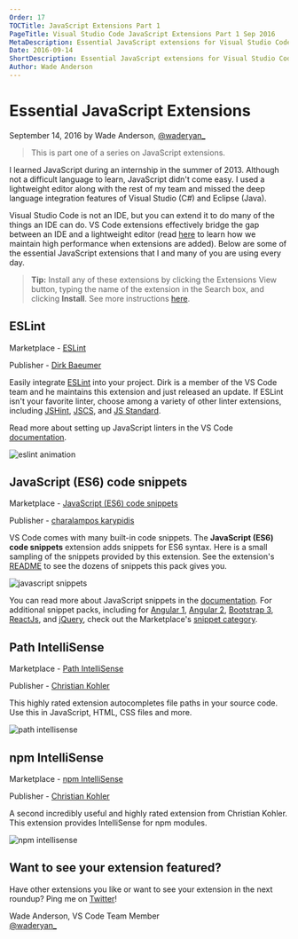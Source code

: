 ```yaml
---
Order: 17
TOCTitle: JavaScript Extensions Part 1
PageTitle: Visual Studio Code JavaScript Extensions Part 1 Sep 2016
MetaDescription: Essential JavaScript extensions for Visual Studio Code. 
Date: 2016-09-14
ShortDescription: Essential JavaScript extensions for Visual Studio Code. 
Author: Wade Anderson
---
```


# Essential JavaScript Extensions

September 14, 2016 by Wade Anderson, [@waderyan_](https://twitter.com/waderyan_)

> This is part one of a series on JavaScript extensions.

I learned JavaScript during an internship in the summer of 2013. Although not a difficult language to learn, JavaScript didn't come easy. I used a lightweight editor along with the rest of my team and missed the deep language integration features of Visual Studio (C#) and Eclipse (Java).

Visual Studio Code is not an IDE, but you can extend it to do many of the things an IDE can do. VS Code extensions effectively bridge the gap between an IDE and a lightweight editor (read [here](/docs/extensions/our-approach.md#stability-extension-isolation) to learn how we maintain high performance when extensions are added). Below are some of the essential JavaScript extensions that I and many of you are using every day.

> **Tip:** Install any of these extensions by clicking the Extensions View button, typing the name of the extension in the Search box, and clicking **Install**. See more instructions [here](/docs/editor/extension-gallery.md#browse-and-install-extensions-in-vs-code).

## ESLint

Marketplace - [ESLint](https://marketplace.visualstudio.com/items?itemName=dbaeumer.vscode-eslint)

Publisher - [Dirk Baeumer](https://marketplace.visualstudio.com/search?term=publisher%3A%22Dirk%20Baeumer%22&target=VSCode)

Easily integrate [ESLint](http://eslint.org/) into your project. Dirk is a member of the VS Code team and he maintains this extension and just released an update. If ESLint isn't your favorite linter, choose among a variety of other linter extensions, including [JSHint](https://marketplace.visualstudio.com/items?itemName=dbaeumer.jshint), [JSCS](https://marketplace.visualstudio.com/items?itemName=ms-vscode.jscs), and [JS Standard](https://marketplace.visualstudio.com/items?itemName=shinnn.standard).

Read more about setting up JavaScript linters in the VS Code [documentation](/docs/languages/javascript.md#linters).

![eslint animation](2016_09_14_eslint.gif)

## JavaScript (ES6) code snippets

Marketplace - [JavaScript (ES6) code snippets](https://marketplace.visualstudio.com/items?itemName=xabikos.JavaScriptSnippets)

Publisher - [charalampos karypidis](https://marketplace.visualstudio.com/search?term=publisher%3A%22charalampos%20karypidis%22&target=VSCode)

VS Code comes with many built-in code snippets. The **JavaScript (ES6) code snippets** extension adds snippets for ES6 syntax. Here is a small sampling of the snippets provided by this extension. See the extension's [README](https://marketplace.visualstudio.com/items?itemName=xabikos.JavaScriptSnippets) to see the dozens of snippets this pack gives you.

![javascript snippets](2016_09_14_javascript_snippets.png)

You can read more about JavaScript snippets in the [documentation](/docs/languages/javascript.md#snippets). For additional snippet packs, including for [Angular 1](https://marketplace.visualstudio.com/items?itemName=johnpapa.Angular1), [Angular 2](https://marketplace.visualstudio.com/items?itemName=johnpapa.Angular2), [Bootstrap 3](https://marketplace.visualstudio.com/items?itemName=wcwhitehead.bootstrap-3-snippets), [ReactJs](https://marketplace.visualstudio.com/items?itemName=xabikos.ReactSnippets), and [jQuery](https://marketplace.visualstudio.com/items?itemName=donjayamanne.jquerysnippets), check out the Marketplace's [snippet category](https://marketplace.visualstudio.com/vscode/Snippets?sortBy=Downloads).

## Path IntelliSense

Marketplace - [Path IntelliSense](https://marketplace.visualstudio.com/items?itemName=christian-kohler.path-intellisense)

Publisher - [Christian Kohler](https://marketplace.visualstudio.com/search?term=publisher%3A%22Christian%20Kohler%22&target=VSCode)

This highly rated extension autocompletes file paths in your source code. Use this in JavaScript, HTML, CSS files and more.

![path intellisense](2016_09_14_path_intellisense.gif)

## npm IntelliSense

Marketplace - [npm IntelliSense](https://marketplace.visualstudio.com/items?itemName=christian-kohler.npm-intellisense)

Publisher - [Christian Kohler](https://marketplace.visualstudio.com/search?term=publisher%3A%22Christian%20Kohler%22&target=VSCode)

A second incredibly useful and highly rated extension from Christian Kohler. This extension provides IntelliSense for npm modules.

![npm intellisense](2016_09_14_npm_intellisense.gif)

## Want to see your extension featured?

Have other extensions you like or want to see your extension in the next roundup? Ping me on [Twitter](https://twitter.com/waderyan_)!

Wade Anderson, VS Code Team Member <br>
[@waderyan_](https://twitter.com/waderyan_)
